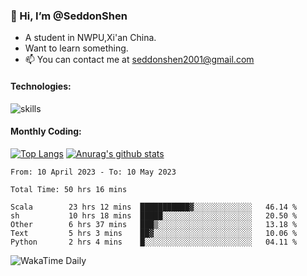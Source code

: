### 👋 Hi, I’m @SeddonShen
- A student in NWPU,Xi'an China.
- Want to learn something.
- 📫 You can contact me at seddonshen2001@gmail.com

#### Technologies:

![skills](https://skillicons.dev/icons?i=scala,js,html,css,bootstrap,jquery,c,cpp,cloudflare,django,docker,flask,git,github,githubactions,linux,latex,mysql,nodejs,ps,php,pr,py,raspberrypi,redis,unreal,v,vscode,vue,bash)

#### Monthly Coding:
[![Top Langs](https://github-readme-stats.vercel.app/api/top-langs?username=seddonshen&show_icons=true&locale=en&layout=compact&hide=html&langs_count=8)](https://github.com/SeddonShen/)
[![Anurag's github stats](https://github-readme-stats.vercel.app/api?username=SeddonShen&count_private=true&show_icons=true)](https://github.com/anuraghazra/github-readme-stats)
<!--START_SECTION:waka-->

```text
From: 10 April 2023 - To: 10 May 2023

Total Time: 50 hrs 16 mins

Scala        23 hrs 12 mins  ███████████▓░░░░░░░░░░░░░   46.14 %
sh           10 hrs 18 mins  █████░░░░░░░░░░░░░░░░░░░░   20.50 %
Other        6 hrs 37 mins   ███▒░░░░░░░░░░░░░░░░░░░░░   13.18 %
Text         5 hrs 3 mins    ██▓░░░░░░░░░░░░░░░░░░░░░░   10.06 %
Python       2 hrs 4 mins    █░░░░░░░░░░░░░░░░░░░░░░░░   04.11 %
```

<!--END_SECTION:waka-->

![WakaTime Daily](https://wakatime.com/share/@seddon2001/61a7e342-5f12-4fea-bf92-1fac161e97d6.svg)
<!---
SeddonShen/SeddonShen is a ✨ special ✨ repository because its `README.md` (this file) appears on your GitHub profile.
You can click the Preview link to take a look at your changes.
--->
